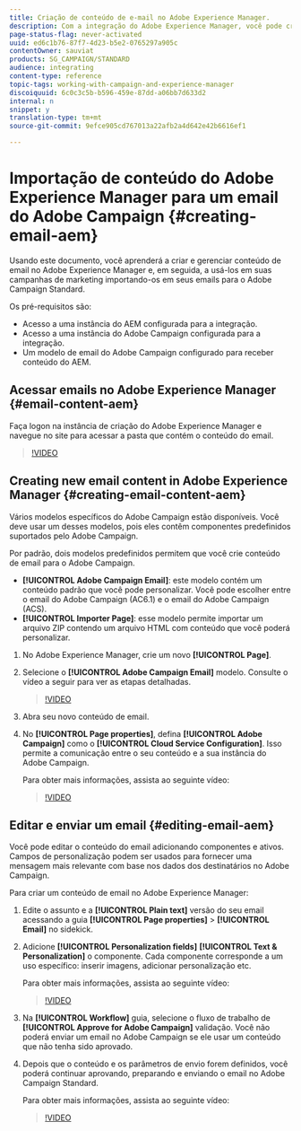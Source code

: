 ```yaml
---
title: Criação de conteúdo de e-mail no Adobe Experience Manager.
description: Com a integração do Adobe Experience Manager, você pode criar conteúdo diretamente no AEM e usá-lo posteriormente no Adobe Campaign.
page-status-flag: never-activated
uuid: ed6c1b76-87f7-4d23-b5e2-0765297a905c
contentOwner: sauviat
products: SG_CAMPAIGN/STANDARD
audience: integrating
content-type: reference
topic-tags: working-with-campaign-and-experience-manager
discoiquuid: 6c0c3c5b-b596-459e-87dd-a06bb7d633d2
internal: n
snippet: y
translation-type: tm+mt
source-git-commit: 9efce905cd767013a22afb2a4d642e42b6616ef1

---
```



# Importação de conteúdo do Adobe Experience Manager para um email do Adobe Campaign {#creating-email-aem}

Usando este documento, você aprenderá a criar e gerenciar conteúdo de email no Adobe Experience Manager e, em seguida, a usá-los em suas campanhas de marketing importando-os em seus emails para o Adobe Campaign Standard.

Os pré-requisitos são:

* Acesso a uma instância do AEM configurada para a integração.
* Acesso a uma instância do Adobe Campaign configurada para a integração.
* Um modelo de email do Adobe Campaign configurado para receber conteúdo do AEM.

## Acessar emails no Adobe Experience Manager {#email-content-aem}

Faça logon na instância de criação do Adobe Experience Manager e navegue no site para acessar a pasta que contém o conteúdo do email.

>[!VIDEO](https://images-tv.adobe.com/mpcv3/2674d459-d57b-413b-9d34-9fd941666023_1575035768.854x480at800_h264.mp4)

## Creating new email content in Adobe Experience Manager {#creating-email-content-aem}

Vários modelos específicos do Adobe Campaign estão disponíveis. Você deve usar um desses modelos, pois eles contêm componentes predefinidos suportados pelo Adobe Campaign.

Por padrão, dois modelos predefinidos permitem que você crie conteúdo de email para o Adobe Campaign.

* **[!UICONTROL Adobe Campaign Email]**: este modelo contém um conteúdo padrão que você pode personalizar. Você pode escolher entre o email do Adobe Campaign (AC6.1) e o email do Adobe Campaign (ACS).
* **[!UICONTROL Importer Page]**: esse modelo permite importar um arquivo ZIP contendo um arquivo HTML com conteúdo que você poderá personalizar.

1. No Adobe Experience Manager, crie um novo **[!UICONTROL Page]**.

1. Selecione o **[!UICONTROL Adobe Campaign Email]** modelo. Consulte o vídeo a seguir para ver as etapas detalhadas.
   >[!VIDEO](https://video.tv.adobe.com/v/29997)

1. Abra seu novo conteúdo de email.

1. No **[!UICONTROL Page properties]**, defina **[!UICONTROL Adobe Campaign]** como o **[!UICONTROL Cloud Service Configuration]**. Isso permite a comunicação entre o seu conteúdo e a sua instância do Adobe Campaign.

   Para obter mais informações, assista ao seguinte vídeo:

   >[!VIDEO](https://video.tv.adobe.com/v/29999)

## Editar e enviar um email {#editing-email-aem}

Você pode editar o conteúdo do email adicionando componentes e ativos. Campos de personalização podem ser usados para fornecer uma mensagem mais relevante com base nos dados dos destinatários no Adobe Campaign.

Para criar um conteúdo de email no Adobe Experience Manager:

1. Edite o assunto e a **[!UICONTROL Plain text]** versão do seu email acessando a guia **[!UICONTROL Page properties]** > **[!UICONTROL Email]** no sidekick.

1. Adicione **[!UICONTROL Personalization fields]** **[!UICONTROL Text & Personalization]** o componente. Cada componente corresponde a um uso específico: inserir imagens, adicionar personalização etc.

   Para obter mais informações, assista ao seguinte vídeo:
   >[!VIDEO](https://video.tv.adobe.com/v/29998)

1. Na **[!UICONTROL Workflow]** guia, selecione o fluxo de trabalho de **[!UICONTROL Approve for Adobe Campaign]** validação. Você não poderá enviar um email no Adobe Campaign se ele usar um conteúdo que não tenha sido aprovado.

1. Depois que o conteúdo e os parâmetros de envio forem definidos, você poderá continuar aprovando, preparando e enviando o email no Adobe Campaign Standard.

   Para obter mais informações, assista ao seguinte vídeo:

   >[!VIDEO](https://video.tv.adobe.com/v/23721)
